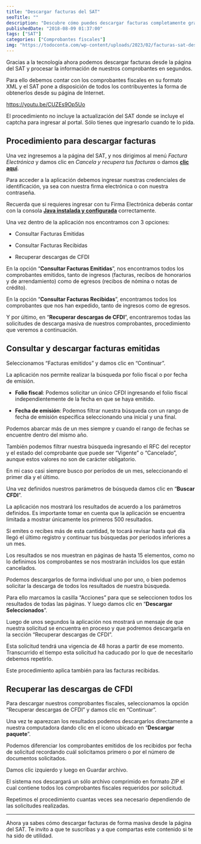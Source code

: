 ```yaml
---
title: "Descargar facturas del SAT"
seoTitle: ""
description: "Descubre cómo puedes descargar facturas completamente gratis, directamente desde la página del SAT en cuestión de segundos."
publishedDate: "2018-08-09 01:37:00"
tags: ["SAT"]
categories: ["Comprobantes fiscales"]
img: "https://todoconta.com/wp-content/uploads/2023/02/facturas-sat-descargar-xml-computadora.jpeg"
---
```



Gracias a la tecnología ahora podemos descargar facturas desde la página del SAT y procesar la información de nuestros comprobantes en segundos.




Para ello debemos contar con los comprobantes fiscales en su formato XML y el SAT pone a disposición de todos los contribuyentes la forma de obtenerlos desde su página de Internet.





https://youtu.be/CUZEs9Op5Uo



El procedimiento no incluye la actualización del SAT donde se incluye el captcha para ingresar al portal. Sólo tienes que ingresarlo cuando te lo pida.




Procedimiento para descargar facturas
-------------------------------------




Una vez ingresemos a la página del SAT, y nos dirigimos al menú *Factura Electrónica* y damos clic en *Cancela y recupera tus facturas* o damos [**clic aquí**](https://portalcfdi.facturaelectronica.sat.gob.mx/).




Para acceder a la aplicación debemos ingresar nuestras credenciales de identificación, ya sea con nuestra firma electrónica o con nuestra contraseña.




Recuerda que si requieres ingresar con tu Firma Electrónica deberás contar con la consola **[Java instalada y configurada](https://todoconta.com/configurar-java/)** correctamente.




Una vez dentro de la aplicación nos encontramos con 3 opciones:




* Consultar Facturas Emitidas

* Consultar Facturas Recibidas

* Recuperar descargas de CFDI




En la opción “**Consultar Facturas Emitidas**”, nos encontramos todos los comprobantes emitidos, tanto de ingresos (facturas, recibos de honorarios y de arrendamiento) como de egresos (recibos de nómina o notas de crédito).




En la opción “**Consultar Facturas Recibidas**”, encontramos todos los comprobantes que nos han expedido, tanto de ingresos como de egresos.




Y por último, en “**Recuperar descargas de CFDI**”, encontraremos todas las solicitudes de descarga masiva de nuestros comprobantes, procedimiento que veremos a continuación.




Consultar y descargar facturas emitidas
---------------------------------------




Seleccionamos “Facturas emitidos” y damos clic en “Continuar”.




La aplicación nos permite realizar la búsqueda por folio fiscal o por fecha de emisión.




* **Folio fiscal**: Podemos solicitar un único CFDI ingresando el folio fiscal independientemente de la fecha en que se haya emitido.

* **Fecha de emisión**: Podemos filtrar nuestra búsqueda con un rango de fecha de emisión específica seleccionando una inicial y una final.




Podemos abarcar más de un mes siempre y cuando el rango de fechas se encuentre dentro del mismo año.




También podemos filtrar nuestra búsqueda ingresando el RFC del receptor y el estado del comprobante que puede ser “Vigente” o “Cancelado”, aunque estos valores no son de carácter obligatorio.




En mi caso casi siempre busco por períodos de un mes, seleccionando el primer día y el último.




Una vez definidos nuestros parámetros de búsqueda damos clic en “**Buscar CFDI**”.




La aplicación nos mostrará los resultados de acuerdo a los parámetros definidos. Es importante tomar en cuenta que la aplicación se encuentra limitada a mostrar únicamente los primeros 500 resultados.




Si emites o recibes más de esta cantidad, te tocará revisar hasta qué día llegó el último registro y continuar tus búsquedas por períodos inferiores a un mes.




Los resultados se nos muestran en páginas de hasta 15 elementos, como no lo definimos los comprobantes se nos mostrarán incluidos los que están cancelados.




Podemos descargarlos de forma individual uno por uno, o bien podemos solicitar la descarga de todos los resultados de nuestra búsqueda.




Para ello marcamos la casilla “Acciones” para que se seleccionen todos los resultados de todas las páginas. Y luego damos clic en “**Descargar Seleccionados**”.




Luego de unos segundos la aplicación nos mostrará un mensaje de que nuestra solicitud se encuentra en proceso y que podremos descargarla en la sección “Recuperar descargas de CFDI”.




Esta solicitud tendrá una vigencia de 48 horas a partir de ese momento. Transcurrido el tiempo esta solicitud ha caducado por lo que de necesitarlo debemos repetirlo.




Este procedimiento aplica también para las facturas recibidas.




Recuperar las descargas de CFDI
-------------------------------




Para descargar nuestros comprobantes fiscales, seleccionamos la opción “Recuperar descargas de CFDI” y damos clic en “Continuar”.




Una vez te aparezcan los resultados podemos descargarlos directamente a nuestra computadora dando clic en el icono ubicado en “**Descargar paquete**”.




Podemos diferenciar los comprobantes emitidos de los recibidos por fecha de solicitud recordando cuál solicitamos primero o por el número de documentos solicitados.




Damos clic izquierdo y luego en Guardar archivo.




El sistema nos descargará un sólo archivo comprimido en formato ZIP el cual contiene todos los comprobantes fiscales requeridos por solicitud.




Repetimos el procedimiento cuantas veces sea necesario dependiendo de las solicitudes realizadas.






---




Ahora ya sabes cómo descargar facturas de forma masiva desde la página del SAT. Te invito a que te suscribas y a que compartas este contenido si te ha sido de utilidad.



